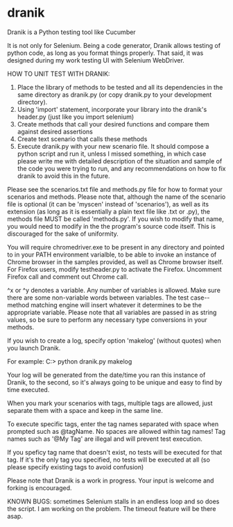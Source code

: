 # dranik
Dranik is a Python testing tool like Cucumber

It is not only for Selenium. Being a code generator, Dranik allows testing of python code, as long as you format things properly. That said, it was designed during my work testing UI with Selenium WebDriver.

HOW TO UNIT TEST WITH DRANIK:

1. Place the library of methods to be tested and all its dependencies in the same directory as dranik.py (or copy dranik.py to your development directory).
2. Using 'import' statement, incorporate your library into the dranik's header.py (just like you import selenium)
3. Create methods that call your desired functions and compare them against desired assertions
4. Create text scenario that calls these methods
5. Execute dranik.py with your new scenario file. It should compose a python script and run it, unless I missed something, in which case please write me with detailed description of the situation and sample of the code you were trying to run, and any recommendations on how to fix dranik to avoid this in the future. 

Please see the scenarios.txt file and methods.py file for how to format your scenarios and methods. Please note that, although the name of the scenario file is optional (it can be 'myscen' instead of 'scenarios'), as well as its extension (as long as it is essentially a plain text file like .txt or .py), the methods file MUST be called 'methods.py'. If you wish to modify that name, you would need to modify in the the program's source code itself. This is discouraged for the sake of uniformity. 

You will require chromedriver.exe to be present in any directory and pointed to in your PATH environment varialble, to be able to invoke an instance of Chrome browser in the samples provided, as well as Chrome browser itself. For Firefox users, modify testheader.py to activate the Firefox. Uncomment Firefox call and comment out Chrome call.

^x or ^y denotes a variable. Any number of variables is allowed. Make sure there are some non-variable words between variables. The test case--method matching engine will insert whatever it determines to be the appropriate variable. Please note that all variables are passed in as string values, so be sure to perform any necessary type conversions in your methods. 

If you wish to create a log, specify option 'makelog' (without quotes) when you launch Dranik.

For example: C:> python dranik.py makelog

Your log will be generated from the date/time you ran this instance of Dranik, to the second, so it's always going to be unique and easy to find by time executed. 

When you mark your scenarios with tags, multiple tags are allowed, just separate them with a space and keep in the same line.

To execute specific tags, enter the tag names separated with space when prompted such as @tagName. No spaces are allowed within tag names! Tag names such as '@My Tag' are illegal and will prevent test execution.

If you speficy tag name that doesn't exist, no tests will be executed for that tag. If it's the only tag you specified, no tests will be executed at all (so please specify existing tags to avoid confusion)

Please note that Dranik is a work in progress. Your input is welcome and forking is encouraged. 

KNOWN BUGS: sometimes Selenium stalls in an endless loop and so does the script. I am working on the problem. The timeout feature will be there asap.

